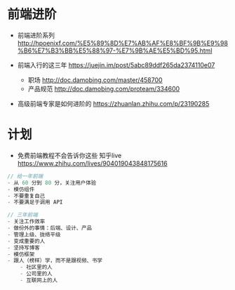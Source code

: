 # 前端进阶

- 前端进阶系列 <http://hpoenixf.com/%E5%89%8D%E7%AB%AF%E8%BF%9B%E9%98%B6%E7%B3%BB%E5%88%97-%E7%9B%AE%E5%BD%95.html>

- 前端入行的这三年 <https://juejin.im/post/5abc89ddf265da2374110e07>

  - 职场 <http://doc.damobing.com/master/458700>
  - 产品规范 <http://doc.damobing.com/proteam/334600>

- 高级前端专家是如何进阶的 https://zhuanlan.zhihu.com/p/23190285

# 计划

- 免费前端教程不会告诉你这些 知乎live https://www.zhihu.com/lives/904019043848175616

```js
// 给一年前端
- 从 60 分到 80 分，关注用户体验
- 模仿组件
- 不要重复自己
- 不要满足于调用 API

// 三年前端
- 关注工作效率
- 做份外的事情：后端、设计、产品
- 管理上级、拢络平级
- 变成重要的人
- 坚持写博客
- 模仿框架
- 跟人（榜样）学，而不是跟视频、书学
    - 社区里的人
    - 公司里的人
    - 互联网上的人
```